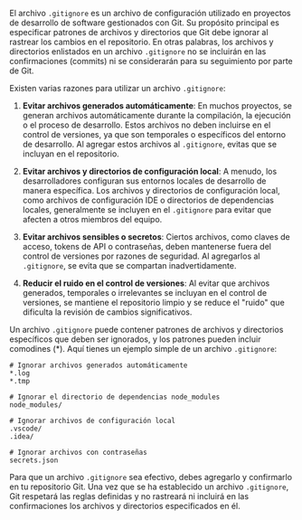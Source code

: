 El archivo `.gitignore` es un archivo de configuración utilizado en proyectos de desarrollo de software gestionados con Git. Su propósito principal es especificar patrones de archivos y directorios que Git debe ignorar al rastrear los cambios en el repositorio. En otras palabras, los archivos y directorios enlistados en un archivo `.gitignore` no se incluirán en las confirmaciones (commits) ni se considerarán para su seguimiento por parte de Git.

Existen varias razones para utilizar un archivo `.gitignore`:

1. **Evitar archivos generados automáticamente**: En muchos proyectos, se generan archivos automáticamente durante la compilación, la ejecución o el proceso de desarrollo. Estos archivos no deben incluirse en el control de versiones, ya que son temporales o específicos del entorno de desarrollo. Al agregar estos archivos al `.gitignore`, evitas que se incluyan en el repositorio.

2. **Evitar archivos y directorios de configuración local**: A menudo, los desarrolladores configuran sus entornos locales de desarrollo de manera específica. Los archivos y directorios de configuración local, como archivos de configuración IDE o directorios de dependencias locales, generalmente se incluyen en el `.gitignore` para evitar que afecten a otros miembros del equipo.

3. **Evitar archivos sensibles o secretos**: Ciertos archivos, como claves de acceso, tokens de API o contraseñas, deben mantenerse fuera del control de versiones por razones de seguridad. Al agregarlos al `.gitignore`, se evita que se compartan inadvertidamente.

4. **Reducir el ruido en el control de versiones**: Al evitar que archivos generados, temporales o irrelevantes se incluyan en el control de versiones, se mantiene el repositorio limpio y se reduce el "ruido" que dificulta la revisión de cambios significativos.

Un archivo `.gitignore` puede contener patrones de archivos y directorios específicos que deben ser ignorados, y los patrones pueden incluir comodines (*). Aquí tienes un ejemplo simple de un archivo `.gitignore`:

```
# Ignorar archivos generados automáticamente
*.log
*.tmp

# Ignorar el directorio de dependencias node_modules
node_modules/

# Ignorar archivos de configuración local
.vscode/
.idea/

# Ignorar archivos con contraseñas
secrets.json
```

Para que un archivo `.gitignore` sea efectivo, debes agregarlo y confirmarlo en tu repositorio Git. Una vez que se ha establecido un archivo `.gitignore`, Git respetará las reglas definidas y no rastreará ni incluirá en las confirmaciones los archivos y directorios especificados en él.

